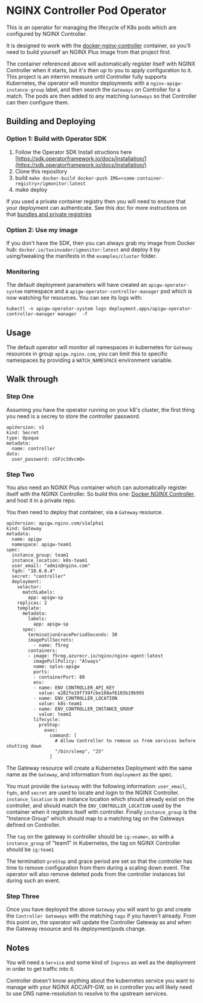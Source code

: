 # NGINX Controller Pod Operator

This is an operator for managing the lifecycle of K8s pods which are configured by NGINX Controller. 

It is designed to work with the [docker-nginx-controller](https://github.com/nginxinc/docker-nginx-controller) container, so
you'll need to build yourself an NGINX Plus image from that project first.

The container referenced above will automatically register itself with NGINX Controller when it starts, but it's then up
to you to apply configuration to it. This project is an interrim measure until Controller fully supports Kubernetes, the
operator will monitor deployments with a `nginx-apigw-instance-group` label, and then search the `Gateways` on Controller
for a match. The pods are then added to any matching `Gateways` so that Controller can then configure them.

## Building and Deploying

### Option 1: Build with Operator SDK

1. Follow the Operator SDK Install structions here [https://sdk.operatorframework.io/docs/installation/](https://sdk.operatorframework.io/docs/installation/)
2. Clone this repository
3. build `make docker-build docker-push IMG=<some-container-registry>/igmonitor:latest`
4. make deploy

If you used a private container registry then you will need to ensure that your deployment can authenticate. See this doc
for more instructions on that [bundles and private registries](https://sdk.operatorframework.io/docs/olm-integration/cli-overview/#private-bundle-and-catalog-image-registries)

### Option 2: Use my image

If you don't have the SDK, then you can always grab my image from Docker hub: `docker.io/tuxinvader/igmonitor:latest` and deploy it
by using/tweaking the manifests in the `examples/cluster` folder.

### Monitoring

The default deployment parameters will have created an `apigw-operator-system` namespace and a `apigw-operator-controller-manager`
pod which is now watching for resources. You can see its logs with:

```
kubectl -n apigw-operator-system logs deployment.apps/apigw-operator-controller-manager manager  -f
```

## Usage

The default operator will monitor all namespaces in kubernetes for `Gateway` resources in group `apigw.nginx.com`, you can limit this to
specific namespaces by providing a `WATCH_NAMESPACE` environment variable.

## Walk through

### Step One

Assuming you have the operator running on your k8's cluster, the first thing you need is a secrey to store the controller password.

```
apiVersion: v1
kind: Secret
type: Opaque
metadata:
  name: controller
data:
  user_password: cGFzc3dvcmQ=
```

### Step Two

You also need an NGINX Plus container which can automatically register itself with the NGINX Controller.
So build this one: [Docker NGINX Controller](https://github.com/nginxinc/docker-nginx-controller), and host it in a private repo.

You then need to deploy that container, via a `Gateway` resource.

```
apiVersion: apigw.nginx.com/v1alpha1
kind: Gateway
metadata:
  name: apigw
  namespace: apigw-team1
spec:
  instance_group: team1
  instance_location: k8s-team1
  user_email: "admin@nginx.com"
  fqdn: "10.0.0.4"
  secret: "controller"
  deployment:
    selector:
      matchLabels:
        app: apigw-sp
    replicas: 2
    template:
      metadata:
        labels:
          app: apigw-sp
      spec:
        terminationGracePeriodSeconds: 30
        imagePullSecrets:
          - name: f5reg
        containers:
        - image: f5reg.azurecr.io/nginx/nginx-agent:latest
          imagePullPolicy: "Always"
          name: nplus-apigw
          ports:
          - containerPort: 80
          env:
          - name: ENV_CONTROLLER_API_KEY
            value: e282fe19f739fcbe160af6103b19b995
          - name: ENV_CONTROLLER_LOCATION
            value: k8s-team1
          - name: ENV_CONTROLLER_INSTANCE_GROUP
            value: team1
          lifecycle:
            preStop:
              exec:
                command: [
                  # Allow Controller to remove us from services before shutting down
                  "/bin/sleep", "25"
                ]
```

The Gateway resource will create a Kubernetes Deployment with the same name as the `Gateway`, and information from `deployment` as the spec.

You must provide the `Gateway` with the following information: `user_email`, `fqdn`, and `secret` are used to locate and login
to the NGINX Controller. `instance_location` is an instance location which should already exist on the controller, and should
match the `ENV_CONTROLLER_LOCATION` used by the container when it registers itself with controller. Finally `instance_group` is the 
"Instance Group" which should map to a matching tag on the Gateways defined on Controller.

The `tag` on the gateway in controller should be `ig:<name>`, so with a `instance_group` of "team1" in Kubernetes, the tag on NGINX Controller
should be `ig:team1`

The termination `preStop` and grace period are set so that the controller has time to remove configuration from them during
a scaling down event. The operator will also remove deleted pods from the controller instances list during such an event.

### Step Three

Once you have deployed the above `Gateway` you will want to go and create the `Controller Gateways` with the matching `tags` if you haven't
already. From this point on, the operator will update the Controller Gateway as and when the Gateway resource and its deployment/pods change.

## Notes

You will need a `Service` and some kind of `Ingress` as well as the deployment in order to get traffic into it. 

Controller doesn't know anything about the kubernetes service you want to manage with your NGINX ADC/API-GW, so in controller you
will likely need to use DNS name-resolution to resolve to the upstream services.



